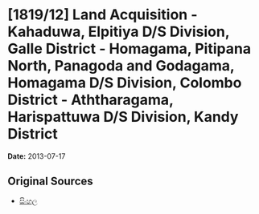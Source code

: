 # [1819/12] Land Acquisition - Kahaduwa, Elpitiya D/S Division, Galle District - Homagama, Pitipana North, Panagoda and Godagama, Homagama D/S Division, Colombo District - Aththaragama, Harispattuwa D/S Division, Kandy District

**Date:** 2013-07-17

## Original Sources

- [සිංහල](https://documents.gov.lk/view/extra-gazettes/2013/7/1819-12_S.pdf)
